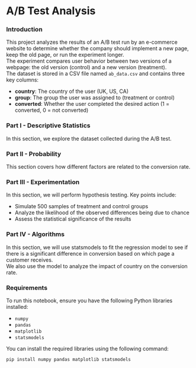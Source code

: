 # A/B Test Analysis
### Introduction
This project analyzes the results of an A/B test run by an e-commerce website to determine whether the company should implement a new page, keep the old page, or run the experiment longer.  
The experiment compares user behavior between two versions of a webpage: the old version (control) and a new version (treatment).  
The dataset is stored in a CSV file named `ab_data.csv` and contains three key columns:

- **country**: The country of the user (UK, US, CA)
- **group**: The group the user was assigned to (treatment or control)
- **converted**: Whether the user completed the desired action (1 = converted, 0 = not converted)

### Part I - Descriptive Statistics
In this section, we explore the dataset collected during the A/B test.

### Part II - Probability
This section covers how different factors are related to the conversion rate.

### Part III - Experimentation
In this section, we will perform hypothesis testing. Key points include:
- Simulate 500 samples of treatment and control groups
- Analyze the likelihood of the observed differences being due to chance
- Assess the statistical significance of the results

### Part IV - Algorithms
In this section, we will use statsmodels to fit the regression model to see if there is a significant difference in conversion based on which page a customer receives.  
We also use the model to analyze the impact of country on the conversion rate.

### Requirements
To run this notebook, ensure you have the following Python libraries installed:
- `numpy`
- `pandas`
- `matplotlib`
- `statsmodels`

You can install the required libraries using the following command:

```bash
pip install numpy pandas matplotlib statsmodels